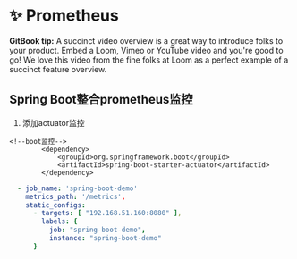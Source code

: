 # ✨ Prometheus

**GitBook tip:** A succinct video overview is a great way to introduce folks to your product. Embed a Loom, Vimeo or YouTube video and you're good to go! We love this video from the fine folks at Loom as a perfect example of a succinct feature overview.



## Spring Boot整合prometheus监控

1. 添加actuator监控

```
<!--boot监控-->
        <dependency>
            <groupId>org.springframework.boot</groupId>
            <artifactId>spring-boot-starter-actuator</artifactId>
        </dependency>
```

```yaml
  - job_name: 'spring-boot-demo'
    metrics_path: '/metrics',
    static_configs:
      - targets: [ "192.168.51.160:8080" ],
        labels: {
          job: "spring-boot-demo",
          instance: "spring-boot-demo"
      }
```









